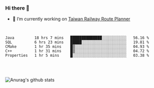 ### Hi there 👋

- 🔭 I’m currently working on [Taiwan Railway Route Planner](https://github.com/Taiwan-Railway-Route-Planner)

<br/>

<!--START_SECTION:waka-->
```text
Java         18 hrs 7 mins   ██████████████░░░░░░░░░░░   56.16 % 
SQL          6 hrs 23 mins   █████░░░░░░░░░░░░░░░░░░░░   19.81 % 
CMake        1 hr 35 mins    █▒░░░░░░░░░░░░░░░░░░░░░░░   04.93 % 
C++          1 hr 31 mins    █▒░░░░░░░░░░░░░░░░░░░░░░░   04.72 % 
Properties   1 hr 5 mins     █░░░░░░░░░░░░░░░░░░░░░░░░   03.38 % 
```
<!--END_SECTION:waka-->

<br/>
<br/>

![Anurag's github stats](https://github-readme-stats.vercel.app/api?username=DepickereSven&show_icons=true&theme=tokyonight)



<!--
**DepickereSven/DepickereSven** is a ✨ _special_ ✨ repository because its `README.md` (this file) appears on your GitHub profile.

Here are some ideas to get you started:

- 🔭 I’m currently working on ...
- 🌱 I’m currently learning ...
- 👯 I’m looking to collaborate on ...
- 🤔 I’m looking for help with ...
- 💬 Ask me about ...
- 📫 How to reach me: ...
- 😄 Pronouns: ...
- ⚡ Fun fact: ...
-->

